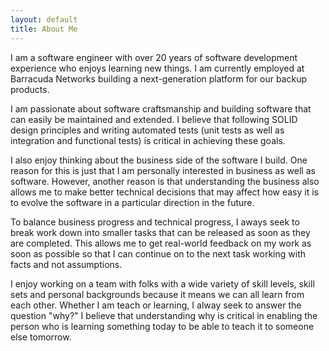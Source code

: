 ```yaml
---
layout: default
title: About Me
---
```

I am a software engineer with over 20 years of software development experience who enjoys learning new things.  I am currently employed at Barracuda Networks building a next-generation platform for our backup products.

I am passionate about software craftsmanship and building software that can easily be maintained and extended.  I believe that following SOLID design principles and writing automated tests (unit tests as well as integration and functional tests) is critical in achieving these goals.

I also enjoy thinking about the business side of the software I build.  One reason for this is just that I am personally interested in business as well as software.  However, another reason is that understanding the business also allows me to make better technical decisions that may affect how easy it is to evolve the software in a particular direction in the future.

To balance business progress and technical progress, I aways seek to break work down into smaller tasks that can be released as soon as they are completed.  This allows me to get real-world feedback on my work as soon as possible so that I can continue on to the next task working with facts and not assumptions.

I enjoy working on a team with folks with a wide variety of skill levels, skill sets and personal backgrounds because it means we can all learn from each other.  Whether I am teach or learning, I alway seek to answer the question "why?"  I believe that understanding why is critical in enabling the person who is learning something today to be able to teach it to someone else tomorrow.

